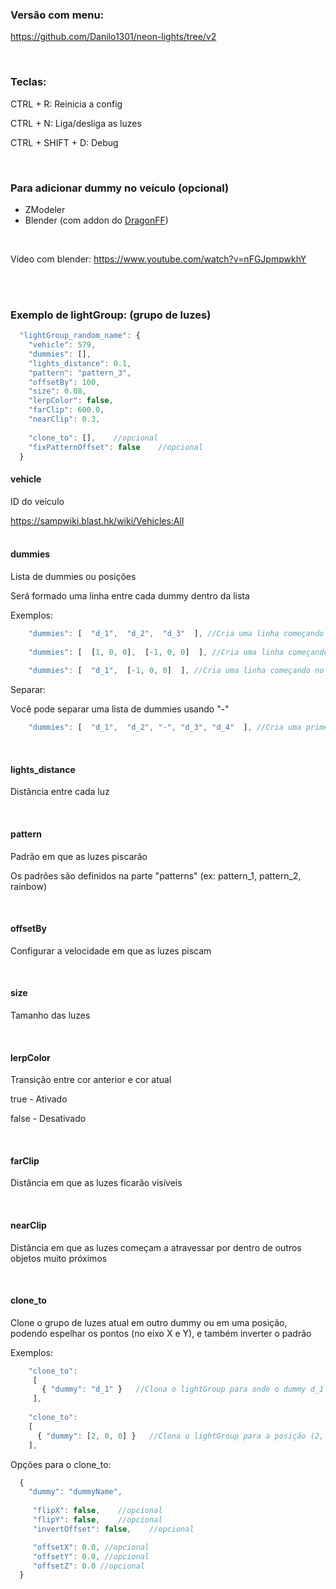 ### Versão com menu:
https://github.com/Danilo1301/neon-lights/tree/v2

<br>

### Teclas:
<p>CTRL + R: Reinicia a config</p>
<p>CTRL + N: Liga/desliga as luzes</p>
<p>CTRL + SHIFT + D: Debug</p>

<br>

### Para adicionar dummy no veículo (opcional)
* ZModeler
* Blender (com addon do [DragonFF](https://gtaforums.com/topic/925364-dragonff-blender-gta-io))

<br>

Vídeo com blender: https://www.youtube.com/watch?v=nFGJpmpwkhY

<br>
<br>

### Exemplo de lightGroup: (grupo de luzes)

```js
  "lightGroup_random_name": {
    "vehicle": 579,
    "dummies": [],
    "lights_distance": 0.1,
    "pattern": "pattern_3",
    "offsetBy": 100,
    "size": 0.08,
    "lerpColor": false,
    "farClip": 600.0,
    "nearClip": 0.3,
    
    "clone_to": [],    //opcional
    "fixPatternOffset": false    //opcional
  }
```

#### vehicle
<p>ID do veículo</p>
<a href="https://sampwiki.blast.hk/wiki/Vehicles:All">https://sampwiki.blast.hk/wiki/Vehicles:All</a>

<br>
<br>

#### dummies
<p>Lista de dummies ou posições</p>
<p>Será formado uma linha entre cada dummy dentro da lista</p>
<p>Exemplos:</p>

```JavaScript
    "dummies": [  "d_1",  "d_2",  "d_3"  ], //Cria uma linha começando no dummy d_1, passando pelo d_2 e terminando no d_3
    
    "dummies": [  [1, 0, 0],  [-1, 0, 0]  ], //Cria uma linha começando na esquerda (x= 1), terminando na direita (x= -1)
    
    "dummies": [  "d_1",  [-1, 0, 0]  ], //Cria uma linha começando no dummy d_1, terminando na direita (x= -1)
```

<p>Separar:</p>
<p>Você pode separar uma lista de dummies usando "-"</p>

```JavaScript
    "dummies": [  "d_1",  "d_2", "-", "d_3", "d_4"  ], //Cria uma primeira linha começando no dummy d_1 e terminando no d_2, e cria uma segunda linha começando no dummy d_3 e terminando no d_4
```

<br>

#### lights_distance
<p>Distância entre cada luz</p>

<br>

#### pattern
<p>Padrão em que as luzes piscarão</p>
<p>Os padrões são definidos na parte "patterns" (ex: pattern_1, pattern_2, rainbow)</p>

<br>

#### offsetBy
<p>Configurar a velocidade em que as luzes piscam</p>

<br>

#### size
<p>Tamanho das luzes</p>

<br>

#### lerpColor
<p>Transição entre cor anterior e cor atual</p>
<p>true - Ativado</p>
<p>false - Desativado</p>

<br>

#### farClip
<p>Distância em que as luzes ficarão visíveis</p>

<br>

#### nearClip
<p>Distância em que as luzes começam a atravessar por dentro de outros objetos muito próximos</p>

<br>


#### clone_to
<p>Clone o grupo de luzes atual em outro dummy ou em uma posição, podendo espelhar os pontos (no eixo X e Y), e também inverter o padrão</p>
<p>Exemplos:</p>

```JavaScript
    "clone_to":
     [
       { "dummy": "d_1" }   //Clona o lightGroup para onde o dummy d_1 está localizado
     ],
    
    "clone_to":
    [
      { "dummy": [2, 0, 0] }   //Clona o lightGroup para a posição (2, 0, 0)
    ],
```

Opções para o clone_to:

```JavaScript
  {
    "dummy": "dummyName",
    
     "flipX": false,    //opcional
     "flipY": false,    //opcional
     "invertOffset": false,    //opcional

     "offsetX": 0.0, //opcional
     "offsetY": 0.0, //opcional
     "offsetZ": 0.0 //opcional
  }
```